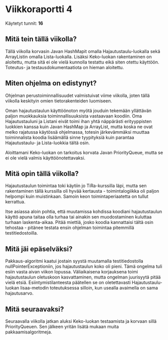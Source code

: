 # Viikkoraportti 4

Käytetyt tunnit: __16__

## Mitä tein tällä viikolla?

Tällä viikolla korvasin Javan HashMapit omalla Hajautustaulu-luokalla sekä ArrayListin omalla Lista-luokalla. Lisäksi Keko-luokan rakentaminen on aloitettu, mutta sitä ei ole vielä kunnolla testattu eikä siten otettu käyttöön. Toteutus- ja testausdokumentaatiota on hieman aloitettu.

## Miten ohjelma on edistynyt?

Ohjelman perustoiminnallisuudet valmistuivat viime viikolla, joten tällä viikolla keskityin omien tietorakenteiden luomiseen.

Oman hajautustaulun käyttöönoton myötä jouduin tekemään yllättävän paljon muokkauksia toiminnallisuuksista vastaavaan koodiin. Oma Hajautustauluni ja Listani eivät toimi ihan yhtä näppärästi erityyppisten luokkien kanssa kuin Javan HashMap ja ArrayList, mutta koska ne ovat melko rajatussa käytössä ohjelmassa, totesin järkevämmäksi muuttaa toiminnalista koodia lisäämällä sinne tyypityksiä kuin parantaa Hajautustaulu- ja Lista-luokkia tältä osin.

Aloittamani Keko-luokan on tarkoitus korvata Javan PriorityQueue, mutta se ei ole vielä valmis käyttöönotettavaksi.

## Mitä opin tällä viikolla?

Hajautustaulun toimintaa toki käytiin jo TiRa-kurssilla läpi, mutta sen rakentaminen tällä kurssilla oli hyvää kertausta - toimintalogiikka oli paljon helpompi kuin muistinkaan. Samoin keon toimintaperiaatetta on tullut kerrattua.

Itse asiassa aloin pohtia, että muutamissa kohdissa koodiani hajautustaulun käyttö apuna taitaa olla turhaa tai ainakin sen muodostaminen kuluttaa turhaan laskenta-aikaa. Pitää miettiä, josko koodia kannattaisi tältä osin tehostaa - pitänee testata ensin ohjelman toimintaa pitemmillä testitiedostoilla.

## Mitä jäi epäselväksi?

Pakkaus-algoritmi kaatui jostain syystä muutamalla testitiedostolla nullPointerExceptioniin, jos hajautustaulun koko oli pieni. Tämä ongelma tuli esiin vasta aivan viikon lopussa. Väliaikaisena korjauksena toimi hajautustaulun oletuskoon kasvattaminen, mutta ongelman juurisyytä pitää vielä etsiä. Esiintymistilanteesta päätellen se on oletettavasti Hajautustaulu-luokan lisaa-metodin toteutuksessa silloin, kun usealla avaimella on sama hajautusarvo.

## Mitä seuraavaksi?

Seuraavalla viikolla jatkan aluksi Keko-luokan testaamista ja korvaan sillä PriorityQueuen. Sen jälkeen yritän lisätä mukaan muita pakkaamisalgoritmeja.
